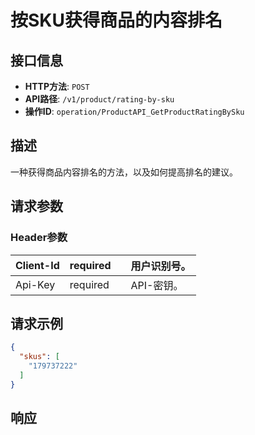 # 按SKU获得商品的内容排名

## 接口信息

- **HTTP方法**: `POST`
- **API路径**: `/v1/product/rating-by-sku`
- **操作ID**: `operation/ProductAPI_GetProductRatingBySku`

## 描述

一种获得商品内容排名的方法，以及如何提高排名的建议。

## 请求参数

### Header参数

| Client-Id | required |  | 用户识别号。 |
|---|---|---|---|
| Api-Key | required |  | API-密钥。 |

## 请求示例

```json
{
  "skus": [
    "179737222"
  ]
}
```

## 响应
